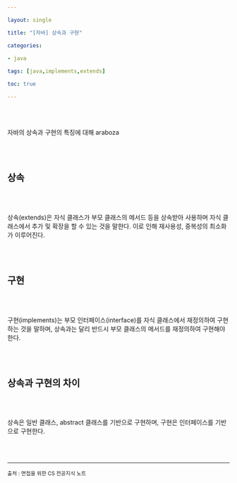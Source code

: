 ```yaml
---

layout: single

title: "[자바] 상속과 구현"

categories:

- java
  
tags: [java,implements,extends]

toc: true

---
```


<br>

<br>

자바의 상속과 구현의 특징에 대해 araboza

<br>

<br>

## 상속

<br>

<br>

상속(extends)은 자식 클래스가 부모 클래스의 메서드 등을 상속받아 사용하며 자식 클래스에서 추가 및 확장을 할 수 있는 것을 말한다. 이로 인해 재사용성, 중복성의 최소화가 이루어진다.

<br>

<br>

## 구현

<br>

<br>

구현(implements)는 부모 인터페이스(interface)를 자식 클래스에서 재정의하여 구현하는 것을 말하며, 상속과는 달리 반드시 부모 클래스의 메서드를 재정의하여 구현해야 한다.

<br><br>

## 상속과 구현의 차이

<br>

<br>

상속은 일반 클래스, abstract 클래스를 기반으로 구현하며, 구현은 인터페이스를 기반으로 구현한다.

<br>

<br>

---

<sub> 출처 : 면접을 위한 CS 전공지식 노트</sub>


